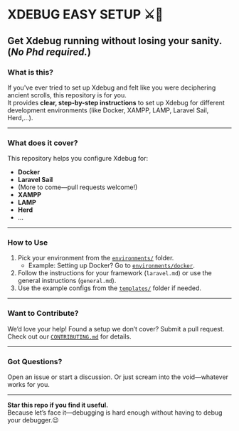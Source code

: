 # XDEBUG EASY SETUP ⚔️🐛

**Get Xdebug running without losing your sanity.** (*No Phd required.*)
---

### **What is this?**  
If you've ever tried to set up Xdebug and felt like you were deciphering ancient scrolls, this repository is for you.  
It provides **clear, step-by-step instructions** to set up Xdebug for different development environments (like Docker, XAMPP, LAMP, Laravel Sail, Herd,...).  

---

### **What does it cover?**  
This repository helps you configure Xdebug for:  
- **Docker**
- **Laravel Sail**  
- (More to come—pull requests welcome!)
- **XAMPP**  
- **LAMP**  
- **Herd**
- ...


---

### **How to Use**  
1. Pick your environment from the [`environments/`](environments/) folder.  
   - Example: Setting up Docker? Go to [`environments/docker`](environments/docker).  
2. Follow the instructions for your framework (`laravel.md`) or use the general instructions (`general.md`).  
3. Use the example configs from the [`templates/`](templates/) folder if needed.  

---


### **Want to Contribute?**  
We’d love your help! Found a setup we don’t cover? Submit a pull request.  
Check out our [`CONTRIBUTING.md`](CONTRIBUTING.md) for details.  

---

### **Got Questions?**  
Open an issue or start a discussion. Or just scream into the void—whatever works for you.  

---

**Star this repo if you find it useful.**  
Because let’s face it—debugging is hard enough without having to debug your debugger.😉


